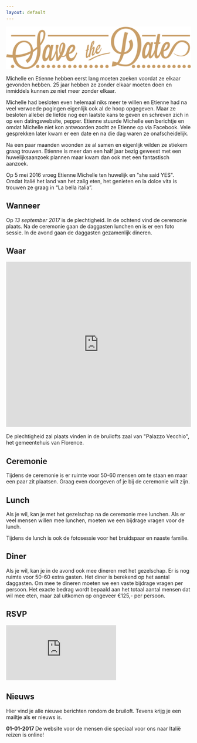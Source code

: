 ```yaml
---
layout: default
---
```


<div class="hero hero-welcome">
  <img src="/images/save-the-date-logo.png">
</div>

<div class="text-block">
  <div class="text-block-inner">
    <p>
      Michelle en Etienne hebben eerst lang moeten zoeken voordat ze elkaar gevonden hebben. 25 jaar hebben ze zonder elkaar moeten doen en inmiddels kunnen ze niet meer zonder elkaar.
    </p>
    <p>
      Michelle had besloten even helemaal niks meer te willen en Etienne had na veel verwoede pogingen eigenlijk ook al de hoop opgegeven. Maar ze besloten allebei de liefde nog een laatste kans te geven en schreven zich in op een datingswebsite, pepper. Etienne stuurde Michelle een berichtje en omdat Michelle niet kon antwoorden zocht ze Etienne op via Facebook. Vele gesprekken later kwam er een date en na die dag waren ze onafscheidelijk.
    </p>
    <p>
      Na een paar maanden woonden ze al samen en eigenlijk wilden ze stiekem graag trouwen. Etienne is meer dan een half jaar bezig geweest met een huwelijksaanzoek plannen maar kwam dan ook met een fantastisch aanzoek.
    </p>
    <p>
      Op 5 mei 2016 vroeg Etienne Michelle ten huwelijk en "she said YES". Omdat Italië het land van het zalig eten, het genieten en la dolce vita is trouwen ze graag in “La bella italia”.
    </p>
  </div>
</div>

<div class="hero hero-title hero-title-when">
  <h2>
    Wanneer
  </h2>
</div>

<div class="text-block">
  <div class="text-block-inner">
    <p>
      Op <em>13 september 2017 </em> is de plechtigheid. In de ochtend vind de ceremonie plaats. Na de ceremonie gaan de daggasten lunchen en is er een foto sessie. In de avond gaan de daggasten gezamenlijk dineren.
    </p>
  </div>
</div>

<div class="hero hero-title hero-title-where">
  <h2>
    Waar
  </h2>
</div>

<div class="text-block">
  <div class="text-block-inner">
    <p>
      <iframe width="100%" height="450" frameborder="0" style="border:0" src="https://www.google.com/maps/embed/v1/place?q=Palazzo%20Vecchio&key=AIzaSyBRKaSyH8IXq5exYvfhiBmRcflNWDiu4To" allowfullscreen></iframe>
    </p>
    <p>
      De plechtigheid zal plaats vinden in de bruilofts zaal van "Palazzo Vecchio", het gemeentehuis van Florence.
    </p>
  </div>
</div>

<div class="hero hero-title hero-title-ceremony">
  <h2>
    Ceremonie
  </h2>
</div>
<div class="text-block">
  <div class="text-block-inner">
    <p>
      Tijdens de ceremonie is er ruimte voor 50-60 mensen om te staan en maar een paar zit plaatsen. Graag even doorgeven of je bij de ceremonie wilt zijn.
    </p>
  </div>
</div>

<div class="hero hero-title hero-title-lunch">
  <h2>
    Lunch
  </h2>
</div>
<div class="text-block">
  <div class="text-block-inner">
    <p>
      Als je wil, kan je met het gezelschap na de ceremonie mee lunchen. Als er veel mensen willen mee lunchen, moeten we een bijdrage vragen voor de lunch.
    </p>
    <p>
      Tijdens de lunch is ook de fotosessie voor het bruidspaar en naaste familie.
    </p>
  </div>
</div>

<div class="hero hero-title hero-title-dinner">
  <h2>
    Diner
  </h2>
</div>
<div class="text-block">
  <div class="text-block-inner">
    <p>
      Als je wil, kan je in de avond ook mee dineren met het gezelschap. Er is nog ruimte voor 50-60 extra gasten. Het diner is berekend op het aantal daggasten. Om mee te dineren moeten we een vaste bijdrage vragen per persoon. Het exacte bedrag wordt bepaald aan het totaal aantal mensen dat wil mee eten, maar zal uitkomen op ongeveer €125,- per persoon.
    </p>
  </div>
</div>

<div class="hero hero-title hero-title-rsvp">
  <h2>
    RSVP
  </h2>
</div>
<div class="text-block">
  <div class="text-block-inner">
    <p>
<iframe src="https://docs.google.com/forms/d/e/1FAIpQLSeZB7n4DWMMNfMrtl4POA1K4WsFwbonh6dutcVcu2gEVUeiwQ/viewform?embedded=true" frameborder="0" marginheight="0" marginwidth="0">Loading...</iframe>
    </p>
  </div>
</div>

<div class="hero hero-title hero-title-news">
  <h2>
    Nieuws
  </h2>
</div>
<div class="text-block">
  <div class="text-block-inner">
    <p>
      Hier vind je alle nieuwe berichten rondom de bruiloft. Tevens krijg je een mailtje als er nieuws is.
    </p>
    <p>
      <strong>01-01-2017 </strong>De website voor de mensen die speciaal voor ons naar Italië reizen is online!
    </p>
  </div>
</div>
